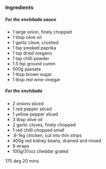 ### Ingredients

##### For the enchilada sauce

- 1 large onion, finely chopped
- 1 tbsp olive oil
- 1 garlic clove, crushed
- 1 tsp smoked paprika
- 1 tsp dried oregano
- 1 tsp chilli powder
- 1.5 tsp ground cumin
- 500g passata
- 1 tbsp brown sugar
- 1 tbsp red wine vinegar

##### For the enchilada

- 2 onions sliced
- 1 red pepper sliced
- 1 yellow pepper sliced
- 3 tbsp olive oil
- 2 garlic cloves, finely chopped
- 1 red chilli chopped small
- .6-1kg chicken, cut into thin strips
- 400g red kidney beans, drained and rinsed
- 8 wraps
- 100g/3½oz cheddar grated


170 deg 20 mins